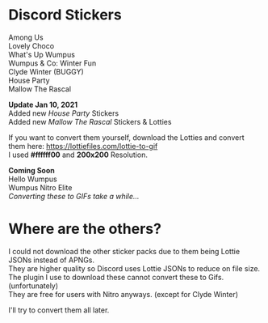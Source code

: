 # Discord Stickers
Among Us  
Lovely Choco  
What's Up Wumpus  
Wumpus & Co: Winter Fun  
Clyde Winter (BUGGY)  
House Party  
Mallow The Rascal  

**Update Jan 10, 2021**  
Added new *House Party* Stickers  
Added new *Mallow The Rascal* Stickers & Lotties  

If you want to convert them yourself, download the Lotties and convert them here: https://lottiefiles.com/lottie-to-gif  
I used **#ffffff00** and **200x200** Resolution.  

**Coming Soon**  
Hello Wumpus  
Wumpus Nitro Elite  
*Converting these to GIFs take a while...*  

# Where are the others?
I could not download the other sticker packs due to them being Lottie JSONs instead of APNGs.  
They are higher quality so Discord uses Lottie JSONs to reduce on file size.  
The plugin I use to download these cannot convert these to Gifs. (unfortunately)  
They are free for users with Nitro anyways. (except for Clyde Winter)  

I'll try to convert them all later.  
